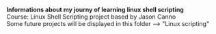 __Informations about my journy of learning linux shell scripting__ <br>
Course: Linux Shell Scripting project based by Jason Canno <br>
Some future projects will be displayed in this folder --> "Linux scripting"
